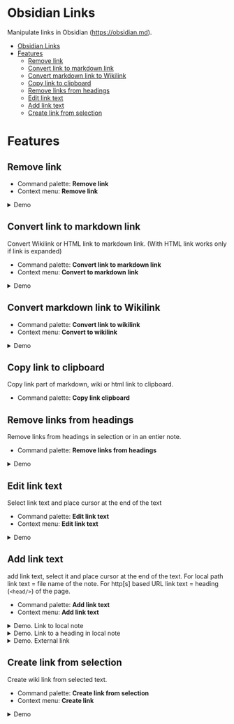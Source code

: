 # Obsidian Links

Manipulate links in Obsidian (https://obsidian.md).

- [Obsidian Links](#obsidian-links)
- [Features](#features)
  - [Remove link](#remove-link)
  - [Convert link to markdown link](#convert-link-to-markdown-link)
  - [Convert markdown link to Wikilink](#convert-markdown-link-to-wikilink)
  - [Copy link to clipboard](#copy-link-to-clipboard)
  - [Remove links from headings](#remove-links-from-headings)
  - [Edit link text](#edit-link-text)
  - [Add link text](#add-link-text)
  - [Create link from selection](#create-link-from-selection)


# Features

## Remove link

- Command palette: **Remove link**
- Context menu: **Remove link**
<details>
<summary>Demo</summary>

![remove link](docs/img/remove-link.gif)

</details>


## Convert link to markdown link

Convert Wikilink or HTML link to markdown link. (With HTML link works only if link is expanded)

- Command palette: **Convert link to markdown link**
- Context menu: **Convert to markdown link**

<details>
<summary>Demo</summary>

![convert to markdown link](docs/img/convert-to-markdown-link.gif)

</details>



## Convert markdown link to Wikilink
- Command palette: **Convert link to wikilink**
- Context menu: **Convert to wikilink**


<details>
<summary>Demo</summary>

![convert to markdown link](docs/img/convert-to-wikilink.gif)

</details>


## Copy link to clipboard

Copy link part of markdown, wiki or html link to clipboard.

- Command palette: **Copy link clipboard**

## Remove links from headings

Remove links from headings in selection or in an entier note.

- Command palette:  **Remove links from headings**

<details>
<summary>Demo</summary>

![convert to markdown link](docs/img/remove-links-from-headings.gif)

</details>

## Edit link text

Select link text and place cursor at the end of the text

- Command palette: **Edit link text**
- Context menu: **Edit link text**

<details>
<summary>Demo</summary>

![convert to markdown link](docs/img/edit-link-text.gif)

</details>

## Add link text
add link text, select it and place cursor at the end of the text. For local path link text = file name of the note. For http[s] based URL link text = heading (`<head/>`) of the page.

- Command palette: **Add link text**
- Context menu: **Add link text**


<details>
<summary>Demo. Link to local note</summary>

![convert to markdown link](docs/img/add-link-text-local.gif)

</details>

<details>
<summary>Demo. Link to a heading in local note</summary>

![convert to markdown link](docs/img/add-link-text-local-heading.gif)

</details>

<details>
<summary>Demo. External link</summary>

![convert to markdown link](docs/img/add-link-text-external.gif)

</details>

## Create link from selection
Create wiki link from selected text.

- Command palette: **Create link from selection**
- Context menu: **Create link**


<details>
<summary>Demo</summary>

![convert to markdown link](docs/img/create-wikilink-from-selection.gif)

</details>

